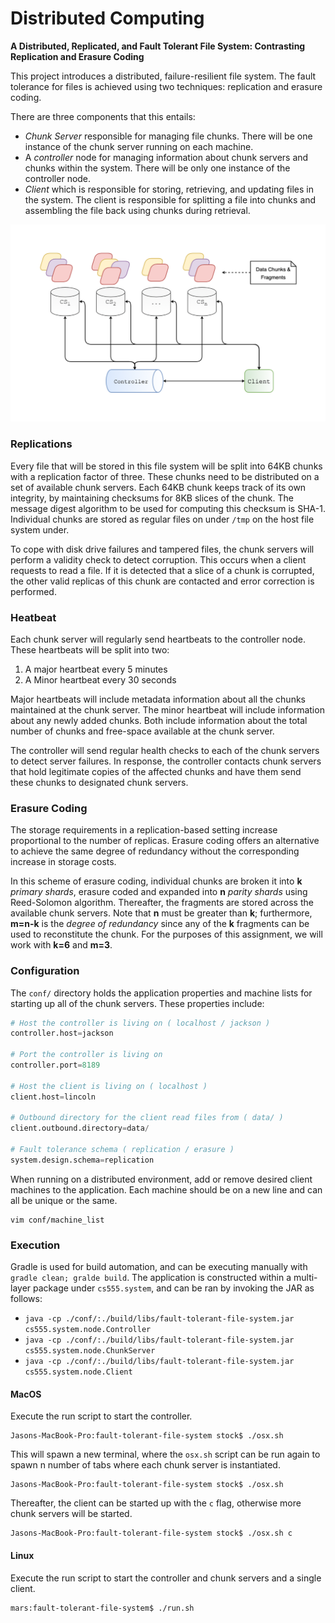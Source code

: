 # Distributed Computing

**A Distributed, Replicated, and Fault Tolerant File System: Contrasting Replication and Erasure Coding**

This project introduces a distributed, failure-resilient file system. The fault tolerance for files is achieved using two techniques: replication and erasure coding.

There are three components that this entails:
* *Chunk Server* responsible for managing file chunks. There will be one instance of the chunk server running on each machine.
* A *controller* node for managing information about chunk servers and chunks within the system. There will be only one instance of the controller node.
* *Client* which is responsible for storing, retrieving, and updating files in the system. The client is responsible for splitting a file into chunks and assembling the file back using chunks during retrieval.

![](media/architectural-design.png)

### Replications
Every file that will be stored in this file system will be split into 64KB chunks with a replication factor of three. These chunks need to be distributed on a set of available chunk servers. Each 64KB chunk keeps track of its own integrity, by maintaining checksums for 8KB slices of the chunk. The message digest algorithm to be used for computing this checksum is SHA-1. Individual chunks are stored as regular files on under `/tmp` on the host file system under.  

To cope with disk drive failures and tampered files, the chunk servers will perform a validity check to detect corruption. This occurs when a client requests to read a file. If it is detected that a slice of a chunk is corrupted, the other valid replicas of this chunk are contacted and error correction is performed.  

### Heatbeat
Each chunk server will regularly send heartbeats to the controller node. These heartbeats will be split into two:
1. A major heartbeat every 5 minutes
2. A Minor heartbeat every 30 seconds

Major heartbeats will include metadata information about all the chunks maintained at the chunk server. The minor heartbeat will include information about any newly added chunks. Both include information about the total number of chunks and free-space available at the chunk server.

The controller will send regular health checks to each of the chunk servers to detect server failures. In response, the controller contacts chunk servers that hold legitimate copies of the affected chunks and have them send these chunks to designated chunk servers.  

### Erasure Coding
The storage requirements in a replication-based setting increase proportional to the number of replicas. Erasure coding offers an alternative to achieve the same degree of redundancy without the corresponding increase in storage costs.  

In this scheme of erasure coding, individual chunks are broken it into **k** *primary shards*, erasure coded and expanded into **n** *parity shards* using Reed-Solomon algorithm. Thereafter, the fragments are stored across the available chunk servers. Note that **n** must be greater than **k**; furthermore, **m=n-k** is the *degree of redundancy* since any of the **k** fragments can be used to reconstitute the chunk. For the purposes of this assignment, we will work with **k=6** and **m=3**.  

### Configuration
The `conf/` directory holds the application properties and machine lists for starting up all of the chunk servers. These properties include:

```python
# Host the controller is living on ( localhost / jackson )
controller.host=jackson

# Port the controller is living on
controller.port=8189

# Host the client is living on ( localhost )
client.host=lincoln

# Outbound directory for the client read files from ( data/ )
client.outbound.directory=data/

# Fault tolerance schema ( replication / erasure )
system.design.schema=replication
```

When running on a distributed environment, add or remove desired client machines to the application. Each machine should be on a new line and can all be unique or the same.

```console
vim conf/machine_list
```

### Execution
Gradle is used for build automation, and can be executing manually with `gradle clean; gralde build`. The application is constructed within a multi-layer package under `cs555.system`, and can be ran by invoking the JAR as follows:

* `java -cp ./conf/:./build/libs/fault-tolerant-file-system.jar cs555.system.node.Controller`
* `java -cp ./conf/:./build/libs/fault-tolerant-file-system.jar cs555.system.node.ChunkServer`
* `java -cp ./conf/:./build/libs/fault-tolerant-file-system.jar cs555.system.node.Client`

#### MacOS
Execute the run script to start the controller.
```console
Jasons-MacBook-Pro:fault-tolerant-file-system stock$ ./osx.sh
```

This will spawn a new terminal, where the `osx.sh` script can be run again to spawn n number of tabs where each chunk server is instantiated.
```console
Jasons-MacBook-Pro:fault-tolerant-file-system stock$ ./osx.sh
```

Thereafter, the client can be started up with the `c` flag, otherwise more chunk servers will be started.
```console
Jasons-MacBook-Pro:fault-tolerant-file-system stock$ ./osx.sh c
```

#### Linux
Execute the run script to start the controller and chunk servers and a single client.  
```console
mars:fault-tolerant-file-system$ ./run.sh
```
